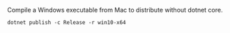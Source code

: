 Compile a Windows executable from Mac to distribute without dotnet core.

```
dotnet publish -c Release -r win10-x64
```
